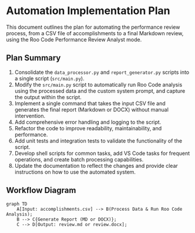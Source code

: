 # Automation Implementation Plan

This document outlines the plan for automating the performance review process, from a CSV file of accomplishments to a final Markdown review, using the Roo Code Performance Review Analyst mode.

## Plan Summary

1.  Consolidate the `data_processor.py` and `report_generator.py` scripts into a single script (`src/main.py`).
2.  Modify the `src/main.py` script to automatically run Roo Code analysis using the processed data and the custom system prompt, and capture the output within the script.
3.  Implement a single command that takes the input CSV file and generates the final report (Markdown or DOCX) without manual intervention.
4.  Add comprehensive error handling and logging to the script.
5.  Refactor the code to improve readability, maintainability, and performance.
6.  Add unit tests and integration tests to validate the functionality of the script.
7.  Develop shell scripts for common tasks, add VS Code tasks for frequent operations, and create batch processing capabilities.
8.  Update the documentation to reflect the changes and provide clear instructions on how to use the automated system.

## Workflow Diagram

```mermaid
graph TD
    A[Input: accomplishments.csv] --> B(Process Data & Run Roo Code Analysis);
    B --> C{Generate Report (MD or DOCX)};
    C --> D[Output: review.md or review.docx];